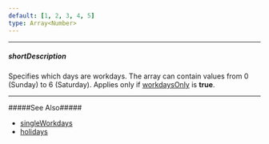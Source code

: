 ```yaml
---
default: [1, 2, 3, 4, 5]
type: Array<Number>
---
```

---
##### shortDescription
Specifies which days are workdays. The array can contain values from 0 (Sunday) to 6 (Saturday). Applies only if [workdaysOnly](/api-reference/20%20Data%20Visualization%20Widgets/dxRangeSelector/1%20Configuration/scale/workdaysOnly.md '/Documentation/ApiReference/Data_Visualization_Widgets/dxRangeSelector/Configuration/scale/#workdaysOnly') is **true**.

---
#####See Also#####
- [singleWorkdays](/api-reference/20%20Data%20Visualization%20Widgets/dxRangeSelector/1%20Configuration/scale/singleWorkdays.md '/Documentation/ApiReference/Data_Visualization_Widgets/dxRangeSelector/Configuration/scale/#singleWorkdays')
- [holidays](/api-reference/20%20Data%20Visualization%20Widgets/dxRangeSelector/1%20Configuration/scale/holidays.md '/Documentation/ApiReference/Data_Visualization_Widgets/dxRangeSelector/Configuration/scale/#holidays')